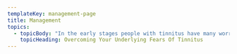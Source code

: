 ```yaml
---
templateKey: management-page
title: Management
topics:
  - topicBody: "In the early stages people with tinnitus have many worries and fears regarding their tinnitus. It is important to address these fears with an experienced tinnitus counsellor.\n\nListed below are some of the main fears expressed by people with tinnitus and the reality regarding those fears.\n\n| The Fear       | The Reality   |\n\n| ----------- |:-------------:|\n\n| Do I have:\na serious illness\na brain tumor\na blood clot     | Approximately 4% of people with tinnitus are found to have a treatable medical condition. A thorough medical examination by your G.P. and ENT will determine whether you are in the 4% |\n| Will my tinnitus drive me insane?      | No. In the early stages it may have a huge emotional impact, but it is not linked to insanity.     |\n| Will it get louder? | Research suggests that you do not need to fear tinnitus increasing with age. Other factors may temporarily increase your tinnitus.      |\n| Will it continue forever? | If you have had your tinnitus for longer than 6 months it is most likely that you have permanent tinnitus.      |\n| It can't be cured | There is no cure, however, there are very effective and successful management strategies.     |\n| I will have no more peace and quiet | It is true that very quiet environments should be avoided, but peaceful and restful times can still be enjoyed.     |\n| It will interfere with my concentration | Your concentration will be affected in the early stages. However, as you begin to successfully manage your tinnitus your concentration will improve..     |\n| It will affect my sleep | sleep \tMany people with tinnitus have sleep problems in the early stages. More normal sleep patterns return when you become less anxious about your tinnitus and find distraction techniques that help you get off to sleep   |\n**It is important to overcome your fears. Failure to do so will impede your progress toward habituation.**"
    topicHeading: Overcoming Your Underlying Fears Of Tinnitus
---
```



